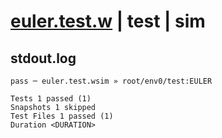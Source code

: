 # [euler.test.w](../../../../../../examples/tests/sdk_tests/math/euler.test.w) | test | sim

## stdout.log
```log
pass ─ euler.test.wsim » root/env0/test:EULER

Tests 1 passed (1)
Snapshots 1 skipped
Test Files 1 passed (1)
Duration <DURATION>
```

